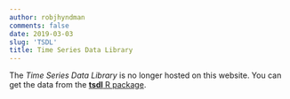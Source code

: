 ```yaml
---
author: robjhyndman
comments: false
date: 2019-03-03
slug: 'TSDL'
title: Time Series Data Library
---
```


The *Time Series Data Library* is no longer hosted on this website. You can get the data from the [**tsdl** R package](https://pkg.yangzhuoranyang.com/tsdl/).


